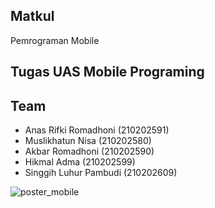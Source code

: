 ## Matkul
Pemrograman Mobile

## Tugas UAS Mobile Programing

## Team
- Anas Rifki Romadhoni (210202591)
- Muslikhatun Nisa (210202580)
- Akbar Romadhoni (210202590)
- Hikmal Adma (210202599)
- Singgih Luhur Pambudi (210202609)

![poster_mobile](https://github.com/Anas-R-R/GEOMETRI_JAVA/assets/139727555/54ccc031-b112-4dff-89af-9db0d0ea7c6f)
